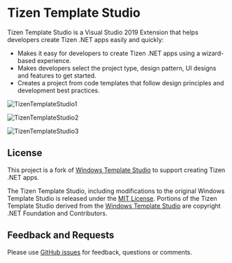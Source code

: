 # Tizen Template Studio
Tizen Template Studio is a Visual Studio 2019 Extension that helps developers create Tizen .NET apps easily and quickly:
 - Makes it easy for developers to create Tizen .NET apps using a wizard-based experience.
 - Makes developers select the project type, design pattern, UI designs and features to get started.
 - Creates a project from code templates that follow design principles and development best practices.

![TizenTemplateStudio1](https://user-images.githubusercontent.com/44826697/83482929-6dcaf780-a4dc-11ea-8cb3-7a6ab4a03750.png)

![TizenTemplateStudio2](https://user-images.githubusercontent.com/44826697/83482944-77545f80-a4dc-11ea-86bf-f1e0be37dafb.png)

![TizenTemplateStudio3](https://user-images.githubusercontent.com/44826697/83482954-7b807d00-a4dc-11ea-94a5-920077dad8b6.png)

## License
This project is a fork of [Windows Template Studio](https://github.com/microsoft/WindowsTemplateStudio) to support creating Tizen .NET apps.

The Tizen Template Studio, including modifications to the original Windows Template Studio is released under the [MIT License](LICENSE.md). Portions of the Tizen Template Studio derived from the [Windows Template Studio](https://github.com/microsoft/WindowsTemplateStudio) are copyright .NET Foundation and Contributors.

## Feedback and Requests
Please use [GitHub issues](https://github.com/Samsung/TizenTemplateStudio/issues) for feedback, questions or comments.
